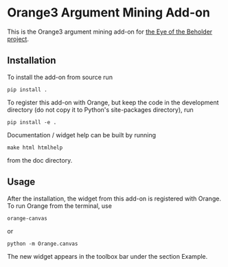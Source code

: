 # Orange3 Argument Mining Add-on

This is the Orange3 argument mining add-on for [the Eye of the Beholder project](https://research-software-directory.org/projects/the-eye-of-the-beholder). 


## Installation

To install the add-on from source run

    pip install .

To register this add-on with Orange, but keep the code in the development directory (do not copy it to 
Python's site-packages directory), run

    pip install -e .

Documentation / widget help can be built by running

    make html htmlhelp

from the doc directory.


## Usage

After the installation, the widget from this add-on is registered with Orange. To run Orange from the terminal,
use

    orange-canvas

or

    python -m Orange.canvas

The new widget appears in the toolbox bar under the section Example.